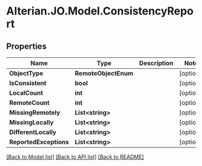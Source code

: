 # Alterian.JO.Model.ConsistencyReport

## Properties

Name | Type | Description | Notes
------------ | ------------- | ------------- | -------------
**ObjectType** | **RemoteObjectEnum** |  | [optional] 
**IsConsistent** | **bool** |  | [optional] 
**LocalCount** | **int** |  | [optional] 
**RemoteCount** | **int** |  | [optional] 
**MissingRemotely** | **List&lt;string&gt;** |  | [optional] 
**MissingLocally** | **List&lt;string&gt;** |  | [optional] 
**DifferentLocally** | **List&lt;string&gt;** |  | [optional] 
**ReportedExceptions** | **List&lt;string&gt;** |  | [optional] 

[[Back to Model list]](../README.md#documentation-for-models) [[Back to API list]](../README.md#documentation-for-api-endpoints) [[Back to README]](../README.md)

